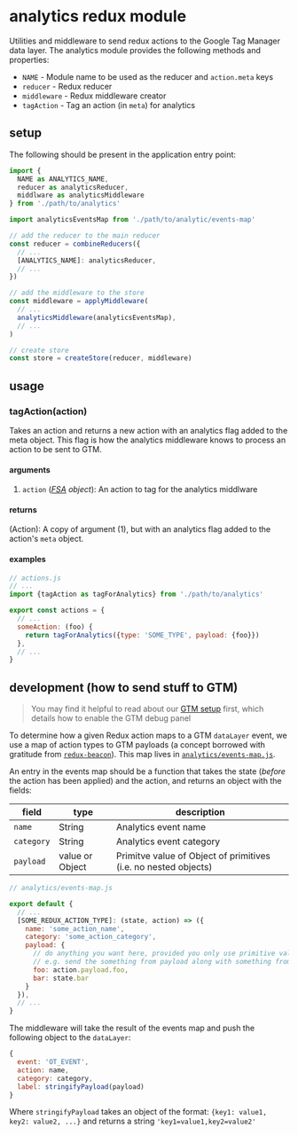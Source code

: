 # analytics redux module

Utilities and middleware to send redux actions to the Google Tag Manager data layer. The analytics module provides the following methods and properties:

* `NAME` - Module name to be used as the reducer and `action.meta` keys
* `reducer` - Redux reducer
* `middleware` - Redux middleware creator
* `tagAction` - Tag an action (in `meta`) for analytics

## setup

The following should be present in the application entry point:

```js
import {
  NAME as ANALYTICS_NAME,
  reducer as analyticsReducer,
  middlware as analyticsMiddleware
} from './path/to/analytics'

import analyticsEventsMap from './path/to/analytic/events-map'

// add the reducer to the main reducer
const reducer = combineReducers({
  // ...
  [ANALYTICS_NAME]: analyticsReducer,
  // ...
})

// add the middleware to the store
const middleware = applyMiddleware(
  // ...
  analyticsMiddleware(analyticsEventsMap),
  // ...
)

// create store
const store = createStore(reducer, middleware)
```

## usage

### tagAction(action)

Takes an action and returns a new action with an analytics flag added to the meta object. This flag is how the analytics middleware knows to process an action to be sent to GTM.

#### arguments

1. `action` (_[FSA][fsa] object_): An action to tag for the analytics middlware

#### returns

(Action): A copy of argument (1), but with an analytics flag added to the action's `meta` object.

#### examples

``` js
// actions.js
// ...
import {tagAction as tagForAnalytics} from './path/to/analytics'

export const actions = {
  // ...
  someAction: (foo) {
    return tagForAnalytics({type: 'SOME_TYPE', payload: {foo}})
  },
  // ...
}
```

## development (how to send stuff to GTM)

> You may find it helpful to read about our [GTM setup][ot-gtm-setup] first, which details how to enable the GTM debug panel

To determine how a given Redux action maps to a GTM `dataLayer` event, we use a map of action types to GTM payloads (a concept borrowed with gratitude from [`redux-beacon`][redux-beacon]). This map lives in [`analytics/events-map.js`](./events-map.js).

An entry in the events map should be a function that takes the state (_before_ the action has been applied) and the action, and returns an object with the fields:

field      | type            | description
---------- | --------------- | ----------------------------------------------------
`name`     | String          | Analytics event name
`category` | String          | Analytics event category
`payload`  | value or Object | Primitve value of Object of primitives (i.e. no nested objects)

```js
// analytics/events-map.js

export default {
  // ...
  [SOME_REDUX_ACTION_TYPE]: (state, action) => ({
    name: 'some_action_name',
    category: 'some_action_category',
    payload: {
      // do anything you want here, provided you only use primitive values
      // e.g. send the something from payload along with something from state
      foo: action.payload.foo,
      bar: state.bar
    }
  }),
  // ...
}
```

The middleware will take the result of the events map and push the following object to the `dataLayer`:

```js
{
  event: 'OT_EVENT',
  action: name,
  category: category,
  label: stringifyPayload(payload)
}
```

Where `stringifyPayload` takes an object of the format: `{key1: value1, key2: value2, ...}` and returns a string `'key1=value1,key2=value2'`

[fsa]: https://github.com/acdlite/flux-standard-action
[ot-gtm-setup]: https://docs.google.com/a/opentrons.com/document/d/11oSs8GKHp6XED23zc0yNAnPMiZpO2CB7hpVyyK9IpXw/edit?usp=sharing
[redux-beacon]: https://rangle.github.io/redux-beacon/docs/quick-start/redux-users.html
